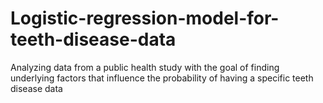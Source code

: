 # Logistic-regression-model-for-teeth-disease-data

Analyzing data from a public health study with the goal of finding underlying factors that influence the probability of having a specific teeth disease data
